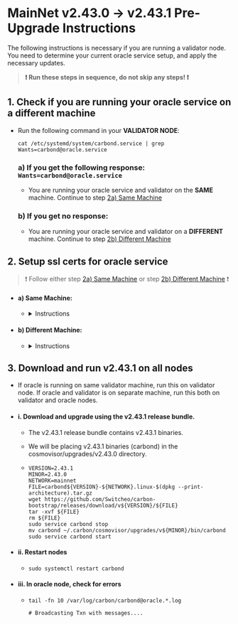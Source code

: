 # MainNet v2.43.0 -> v2.43.1 Pre-Upgrade Instructions

The following instructions is necessary if you are running a validator node. You need to determine your current oracle service setup, and apply the necessary updates.

>**:exclamation: Run these steps in sequence, do not skip any steps! :exclamation:**

## 1. Check if you are running your oracle service on a different machine

  * Run the following command in your **VALIDATOR NODE**:

    ```
    cat /etc/systemd/system/carbond.service | grep Wants=carbond@oracle.service
    ```

    ### a) If you get the following response: `Wants=carbond@oracle.service`

      * You are running your oracle service and validator on the **SAME** machine. Continue to step [2a) Same Machine](#a-same-machine)

    ### b) If you get no response:

      * You are running your oracle service and validator on a **DIFFERENT** machine. Continue to step [2b) Different Machine](#b-different-machine)

## 2. Setup ssl certs for oracle service

  >:exclamation: Follow either step [2a) Same Machine](#a-same-machine) or step [2b) Different Machine](#b-different-machine) :exclamation:

  * #### a) Same Machine:

    * <details>
      <summary> Instructions </summary>
    
      * #### i. Run this in your VALIDATOR NODE

        * Generate ssl configurations, that will be used to authenticate GRPC server.

        *
          ```
          VALIDATOR_NODE_IP_ADDRESS="127.0.0.1"
          ORACLE_SERVICE_NODE_IP_ADDRESS="127.0.0.1"
          CARBON_HOME_PATH="~/.carbon"         # update if necessary
          URL=https://raw.githubusercontent.com/Switcheo/carbon-bootstrap/master/scripts/cert.sh
          bash <(wget -O - $URL) $VALIDATOR_NODE_IP_ADDRESS $ORACLE_SERVICE_NODE_IP_ADDRESS $CARBON_HOME_PATH
          ```
      </details>

  * #### b) Different Machine:

    * <details>
      <summary> Instructions </summary>

      * #### i. Run this in your VALIDATOR NODE

        * Generate ssl configurations, that will be used to authenticate GRPC server.

        * >:exclamation: Update the following fields, `VALIDATOR_NODE_IP_ADDRESS` and `ORACLE_SERVICE_NODE_IP_ADDRESS` with the private IP address of each machine. :exclamation:

        *
          ```
          VALIDATOR_NODE_IP_ADDRESS=""         # change to val node ip address
          ORACLE_SERVICE_NODE_IP_ADDRESS=""    # change to oracle service node ip address
          CARBON_HOME_PATH="~/.carbon"         # update if necessary
          URL=https://raw.githubusercontent.com/switcheo/carbon-bootstrap/master/scripts/cert.sh
          bash <(wget -O - $URL) $VALIDATOR_NODE_IP_ADDRESS $ORACLE_SERVICE_NODE_IP_ADDRESS $CARBON_HOME_PATH

          # e.g.
          # VALIDATOR_NODE_IP_ADDRESS="192.168.70.100"
          # ORACLE_SERVICE_NODE_IP_ADDRESS="192.168.70.200"
          # CARBON_HOME_PATH="~/.carbon"
          # URL=https://raw.githubusercontent.com/switcheo/carbon-bootstrap/master/scripts/cert.sh
          # bash <(wget -O - $URL) $VALIDATOR_NODE_IP_ADDRESS $ORACLE_SERVICE_NODE_IP_ADDRESS $CARBON_HOME_PATH
          ```

      * #### ii. Run this in your ORACLE NODE

        * Copy ssl certs from validator node to oracle node. Ensure that oracle node is able to access validator node via pub key authentication.

        * >:exclamation: Update fields: `USER` and `VALIDATOR_NODE_IP_ADDRESS`. :exclamation:

        *
          ```
          scp -r USER@VALIDATOR_NODE_IP_ADDRESS:~/.carbon/config/cert ~/.carbon/config/cert

          # e.g.
          # scp -r ubuntu@192.168.70.100:~/.carbon/config/cert ~/.carbon/config/cert
          ```

      * #### iii. Update your oracle service

        * When running your oracle service, you now have to supply an additional flag for the new grpc url, on top of the old one:

        * To check which gRPC IP address your oracle service was previously using, run the following command inside your **ORACLE SERVICE NODE**:

       
        *
          ```
          cat /etc/systemd/system/carbond@.service | grep grpc-url
          ```

        * #### a) If you get no response:

          * <details>
            <summary> Instructions </summary>


            * >:exclamation: Update the following field: `VALIDATOR_NODE_IP_ADDRESS`. :exclamation:

            * Update `ExecStart` in `/etc/systemd/system/carbond@.service` file.

            * 
              ```
              # sudo vim /etc/systemd/system/carbond@.service
              ExecStart=/home/ubuntu/.carbon/cosmovisor/current/bin/carbond %i --oracle-grpc-url VALIDATOR_NODE_IP_ADDRESS:9093

              # e.g.
              # ExecStart=/home/ubuntu/.carbon/cosmovisor/current/bin/carbond %i --oracle-grpc-url 192.168.70.100:9093
              ```
            </details>

        * #### b) If you get the following response:

          * `ExecStart=/home/ubuntu/.carbon/cosmovisor/current/bin/carbond %i --grpc-url GRPC_IP_ADDRESS`

          * Note down `GRPC_IP_ADDRESS`.

          * <details>
            <summary> Instructions </summary>

            * >:exclamation: Update the following fields: `VALIDATOR_NODE_IP_ADDRESS` and `GRPC_IP_ADDRESS`. :exclamation:

            * Update `ExecStart` in `/etc/systemd/system/carbond@.service` file.

            * 
              ```
              # sudo vim /etc/systemd/system/carbond@.service
              ExecStart=/home/ubuntu/.carbon/cosmovisor/current/bin/carbond %i --grpc-url GRPC_IP_ADDRESS:9090 --oracle-grpc-url VALIDATOR_NODE_IP_ADDRESS:9093

              # e.g.
              # ExecStart=/home/ubuntu/.carbon/cosmovisor/current/bin/carbond %i --grpc-url 192.168.70.300:9090 --oracle-grpc-url 192.168.70.100:9093
              ```
            </details>

      * #### iv. Update config changes
        *
          ```
          sudo systemctl daemon-reload
          ```
      </details>

## 3. Download and run v2.43.1 on all nodes

  * If oracle is running on same validator machine, run this on validator node. If oracle and validator is on separate machine, run this both on validator and oracle nodes.

  * #### i. Download and upgrade using the v2.43.1 release bundle.

    * The v2.43.1 release bundle contains v2.43.1 binaries.

    * We will be placing v2.43.1 binaries (carbond) in the cosmovisor/upgrades/v2.43.0 directory.

    *
      ``` 
      VERSION=2.43.1
      MINOR=2.43.0
      NETWORK=mainnet
      FILE=carbond${VERSION}-${NETWORK}.linux-$(dpkg --print-architecture).tar.gz
      wget https://github.com/Switcheo/carbon-bootstrap/releases/download/v${VERSION}/${FILE}
      tar -xvf ${FILE}
      rm ${FILE}
      sudo service carbond stop
      mv carbond ~/.carbon/cosmovisor/upgrades/v${MINOR}/bin/carbond
      sudo service carbond start
      ```

  * #### ii. Restart nodes

    *
      ``` 
      sudo systemctl restart carbond
      ```

  * #### iii. In oracle node, check for errors

    *
      ```
      tail -fn 10 /var/log/carbon/carbond@oracle.*.log

      # Broadcasting Txn with messages....
      ```
